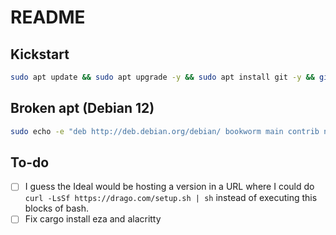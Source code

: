 # README

## Kickstart
```bash
sudo apt update && sudo apt upgrade -y && sudo apt install git -y && git clone https://github.com/PedroDrago/setup.git $HOME/setup && cd $HOME/setup && bash ./main.sh
```

## Broken apt (Debian 12)
```bash
sudo echo -e "deb http://deb.debian.org/debian/ bookworm main contrib non-free-firmware non-free\ndeb-src http://deb.debian.org/debian/ bookworm main contrib non-free-firmware non-free\ndeb http://security.debian.org/debian-security bookworm-security main contrib non-free-firmware non-free\ndeb-src http://security.debian.org/debian-security bookworm-security main contrib non-free-firmware non-free\ndeb http://deb.debian.org/debian/ bookworm-updates main contrib non-free-firmware non-free\ndeb-src http://deb.debian.org/debian/ bookworm-updates main contrib non-free-firmware non-free" > /etc/apt/sources.list && sudo apt update && sudo apt upgrade -y && sudo apt install git -y && git clone https://github.com/PedroDrago/setup.git $HOME/setup && cd $HOME/setup && bash ./main.sh
```

## To-do

- [ ] I guess the Ideal would be hosting a version in a URL where I could do `curl -LsSf https://drago.com/setup.sh | sh` instead of executing this blocks of bash.
- [ ] Fix cargo install eza and alacritty
